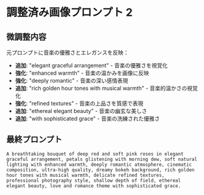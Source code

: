 # 調整済み画像プロンプト 2

## 微調整内容
元プロンプトに音楽の優雅さとエレガンスを反映：

- **追加**: "elegant graceful arrangement" - 音楽の優雅さを視覚化
- **強化**: "enhanced warmth" - 音楽の温かみを画像に反映
- **強化**: "deeply romantic" - 音楽の深い感情表現
- **追加**: "rich golden hour tones with musical warmth" - 音楽的温かさの視覚化
- **強化**: "refined textures" - 音楽の上品さを質感で表現
- **追加**: "ethereal elegant beauty" - 音楽の幽玄な美しさ
- **追加**: "with sophisticated grace" - 音楽の洗練された優雅さ

## 最終プロンプト
```
A breathtaking bouquet of deep red and soft pink roses in elegant graceful arrangement, petals glistening with morning dew, soft natural lighting with enhanced warmth, deeply romantic atmosphere, cinematic composition, ultra-high quality, dreamy bokeh background, rich golden hour tones with musical warmth, delicate refined textures, professional photography style, shallow depth of field, ethereal elegant beauty, love and romance theme with sophisticated grace.
```
